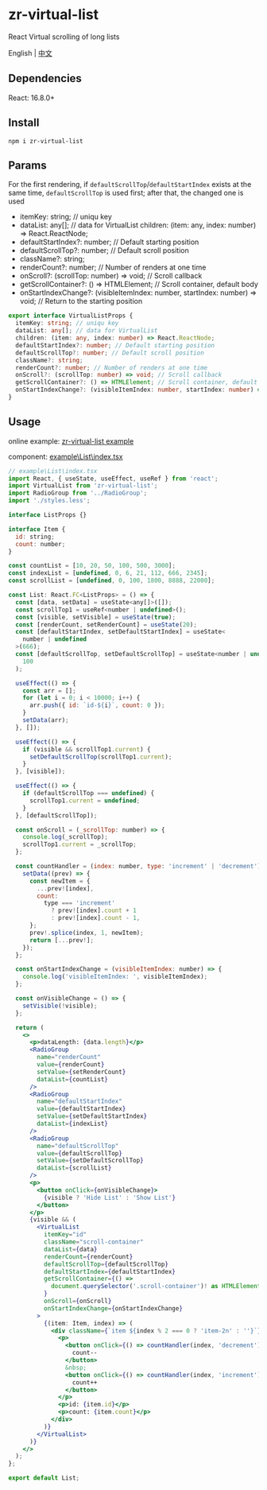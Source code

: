 # zr-virtual-list 

React Virtual scrolling of long lists

English | [中文](./README_zh.md)


## Dependencies
React: 16.8.0+


## Install

```
npm i zr-virtual-list
```


## Params
For the first rendering, if `defaultScrollTop`/`defaultStartIndex` exists at the same time, `defaultScrollTop` is used first; after that, the changed one is used

- itemKey: string; // uniqu key
- dataList: any[]; // data for VirtualList
  children: (item: any, index: number) => React.ReactNode;
- defaultStartIndex?: number; // Default starting position
- defaultScrollTop?: number; // Default scroll position
- className?: string;
- renderCount?: number; // Number of renders at one time
- onScroll?: (scrollTop: number) => void; // Scroll callback
- getScrollContainer?: () => HTMLElement; // Scroll container, default body
- onStartIndexChange?: (visibleItemIndex: number, startIndex: number) => void; // Return to the starting position

```typescript
export interface VirtualListProps {
  itemKey: string; // uniqu key
  dataList: any[]; // data for VirtualList
  children: (item: any, index: number) => React.ReactNode;
  defaultStartIndex?: number; // Default starting position
  defaultScrollTop?: number; // Default scroll position
  className?: string;
  renderCount?: number; // Number of renders at one time
  onScroll?: (scrollTop: number) => void; // Scroll callback
  getScrollContainer?: () => HTMLElement; // Scroll container, default body
  onStartIndexChange?: (visibleItemIndex: number, startIndex: number) => void; // Return to the starting position
}
```


## Usage

online example: [zr-virtual-list example](zero9527.github.io/zr-virtual-list)

component: [example\List\index.tsx](./example/List/index.tsx)


```jsx
// example\List\index.tsx
import React, { useState, useEffect, useRef } from 'react';
import VirtualList from 'zr-virtual-list';
import RadioGroup from '../RadioGroup';
import './styles.less';

interface ListProps {}

interface Item {
  id: string;
  count: number;
}

const countList = [10, 20, 50, 100, 500, 3000];
const indexList = [undefined, 0, 6, 21, 112, 666, 2345];
const scrollList = [undefined, 0, 100, 1800, 8888, 22000];

const List: React.FC<ListProps> = () => {
  const [data, setData] = useState<any[]>([]);
  const scrollTop1 = useRef<number | undefined>();
  const [visible, setVisible] = useState(true);
  const [renderCount, setRenderCount] = useState(20);
  const [defaultStartIndex, setDefaultStartIndex] = useState<
    number | undefined
  >(666);
  const [defaultScrollTop, setDefaultScrollTop] = useState<number | undefined>(
    100
  );

  useEffect(() => {
    const arr = [];
    for (let i = 0; i < 10000; i++) {
      arr.push({ id: `id-${i}`, count: 0 });
    }
    setData(arr);
  }, []);

  useEffect(() => {
    if (visible && scrollTop1.current) {
      setDefaultScrollTop(scrollTop1.current);
    }
  }, [visible]);

  useEffect(() => {
    if (defaultScrollTop === undefined) {
      scrollTop1.current = undefined;
    }
  }, [defaultScrollTop]);

  const onScroll = (_scrollTop: number) => {
    console.log(_scrollTop);
    scrollTop1.current = _scrollTop;
  };

  const countHandler = (index: number, type: 'increment' | 'decrement') => {
    setData((prev) => {
      const newItem = {
        ...prev![index],
        count:
          type === 'increment'
            ? prev![index].count + 1
            : prev![index].count - 1,
      };
      prev!.splice(index, 1, newItem);
      return [...prev!];
    });
  };

  const onStartIndexChange = (visibleItemIndex: number) => {
    console.log('visibleItemIndex: ', visibleItemIndex);
  };

  const onVisibleChange = () => {
    setVisible(!visible);
  };

  return (
    <>
      <p>dataLength: {data.length}</p>
      <RadioGroup
        name="renderCount"
        value={renderCount}
        setValue={setRenderCount}
        dataList={countList}
      />
      <RadioGroup
        name="defaultStartIndex"
        value={defaultStartIndex}
        setValue={setDefaultStartIndex}
        dataList={indexList}
      />
      <RadioGroup
        name="defaultScrollTop"
        value={defaultScrollTop}
        setValue={setDefaultScrollTop}
        dataList={scrollList}
      />
      <p>
        <button onClick={onVisibleChange}>
          {visible ? 'Hide List' : 'Show List'}
        </button>
      </p>
      {visible && (
        <VirtualList
          itemKey="id"
          className="scroll-container"
          dataList={data}
          renderCount={renderCount}
          defaultScrollTop={defaultScrollTop}
          defaultStartIndex={defaultStartIndex}
          getScrollContainer={() =>
            document.querySelector('.scroll-container')! as HTMLElement
          }
          onScroll={onScroll}
          onStartIndexChange={onStartIndexChange}
        >
          {(item: Item, index) => (
            <div className={`item ${index % 2 === 0 ? 'item-2n' : ''}`}>
              <p>
                <button onClick={() => countHandler(index, 'decrement')}>
                  count--
                </button>
                &nbsp;
                <button onClick={() => countHandler(index, 'increment')}>
                  count++
                </button>
              </p>
              <p>id: {item.id}</p>
              <p>count: {item.count}</p>
            </div>
          )}
        </VirtualList>
      )}
    </>
  );
};

export default List;
```
